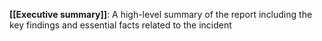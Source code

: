 **[[Executive summary]]**: A high-level summary of the report including the key findings and essential facts related to the incident